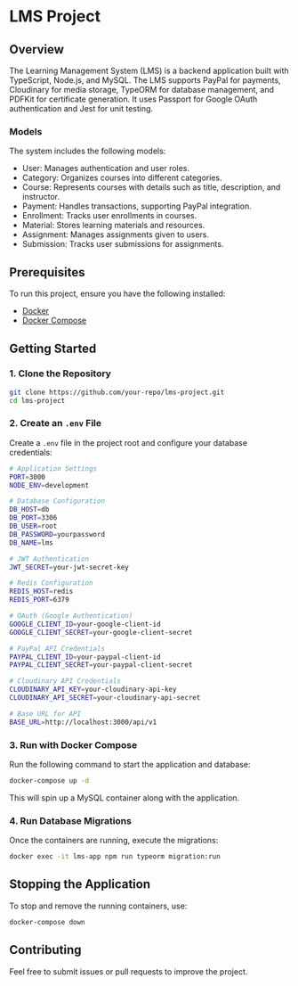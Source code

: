 # LMS Project

## Overview
The Learning Management System (LMS) is a backend application built with TypeScript, Node.js, and MySQL. The LMS supports PayPal for payments, Cloudinary for media storage, TypeORM for database management, and PDFKit for certificate generation. It uses Passport for Google OAuth authentication and Jest for unit testing.

### Models
The system includes the following models:
- User: Manages authentication and user roles.
- Category: Organizes courses into different categories.
- Course: Represents courses with details such as title, description, and instructor.
- Payment: Handles transactions, supporting PayPal integration.
- Enrollment: Tracks user enrollments in courses.
- Material: Stores learning materials and resources.
- Assignment: Manages assignments given to users.
- Submission: Tracks user submissions for assignments.

## Prerequisites
To run this project, ensure you have the following installed:
- [Docker](https://www.docker.com/get-started)
- [Docker Compose](https://docs.docker.com/compose/install/)

## Getting Started

### 1. Clone the Repository
```sh
git clone https://github.com/your-repo/lms-project.git
cd lms-project
```

### 2. Create an `.env` File
Create a `.env` file in the project root and configure your database credentials:

```sh
# Application Settings
PORT=3000
NODE_ENV=development

# Database Configuration
DB_HOST=db
DB_PORT=3306
DB_USER=root
DB_PASSWORD=yourpassword
DB_NAME=lms

# JWT Authentication
JWT_SECRET=your-jwt-secret-key

# Redis Configuration
REDIS_HOST=redis
REDIS_PORT=6379

# OAuth (Google Authentication)
GOOGLE_CLIENT_ID=your-google-client-id
GOOGLE_CLIENT_SECRET=your-google-client-secret

# PayPal API Credentials
PAYPAL_CLIENT_ID=your-paypal-client-id
PAYPAL_CLIENT_SECRET=your-paypal-client-secret

# Cloudinary API Credentials
CLOUDINARY_API_KEY=your-cloudinary-api-key
CLOUDINARY_API_SECRET=your-cloudinary-api-secret

# Base URL for API
BASE_URL=http://localhost:3000/api/v1

```

### 3. Run with Docker Compose
Run the following command to start the application and database:
```sh
docker-compose up -d
```
This will spin up a MySQL container along with the application.

### 4. Run Database Migrations
Once the containers are running, execute the migrations:
```sh
docker exec -it lms-app npm run typeorm migration:run
```

## Stopping the Application
To stop and remove the running containers, use:
```sh
docker-compose down
```

## Contributing
Feel free to submit issues or pull requests to improve the project.

